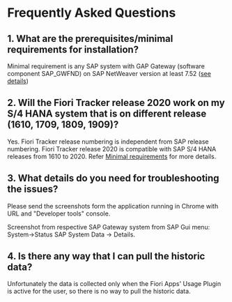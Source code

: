 # Frequently Asked Questions

## 1. What are the prerequisites/minimal requirements for installation?

Minimal requirement is any SAP system with GAP Gateway (software component SAP_GWFND) on SAP NetWeaver version at least 7.52 ([see details](inst/min.md))

## 2. Will the Fiori Tracker release 2020 work on my S/4 HANA system that is on different release (1610, 1709, 1809, 1909)?

Yes. Fiori Tracker release numbering is independent from SAP release numbering. Fiori Tracker release 2020 is compatible with SAP S/4 HANA releases from 1610 to 2020. Refer [Minimal requirements](inst/min.md) for more details.

## 3. What details do you need for troubleshooting the issues?

Please send the screenshots form the application running in Chrome with URL and "Developer tools" console.

Screenshot from respective SAP Gateway system from SAP Gui menu: System->Status SAP System Data -> Details.

## 4. Is there any way that I can pull the historic data?

Unfortunately the data is collected only when the Fiori Apps' Usage Plugin is active for the user, so there is no way to pull the historic data. 


